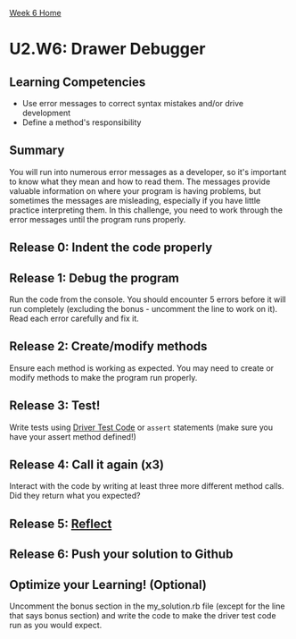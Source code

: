[Week 6 Home](../)

# U2.W6: Drawer Debugger


## Learning Competencies
- Use error messages to correct syntax mistakes and/or drive development
- Define a method's responsibility

## Summary

You will run into numerous error messages as a developer, so it's important to know what they mean and how to read them. The messages provide valuable information on where your program is having problems, but sometimes the messages are misleading, especially if you have little practice interpreting them. In this challenge, you need to work through the error messages until the program runs properly. 

## Release 0: Indent the code properly
 
## Release 1: Debug the program
Run the code from the console. You should encounter 5 errors before it will run completely (excluding the bonus - uncomment the line to work on it). Read each error carefully and fix it. 

## Release 2: Create/modify methods
Ensure each method is working as expected. You may need to create or modify methods to make the program run properly.

## Release 3: Test!
Write tests using [Driver Test Code](https://github.com/Devbootcamp/phase-0-handbook/blob/master/coding-references/driver-code.md) or `assert` statements (make sure you have your assert method defined!)

## Release 4: Call it again (x3)
Interact with the code by writing at least three more different method calls. Did they return what you expected?

## Release 5: [Reflect](https://github.com/Devbootcamp/phase-0-handbook/blob/master/coding-references/reflection-guidelines.md)

## Release 6: Push your solution to Github

## Optimize your Learning! (Optional)
Uncomment the bonus section in the my_solution.rb file (except for the line that says bonus section) and write the code to make the driver test code run as you would expect. 
